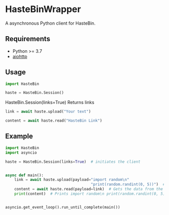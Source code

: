 HasteBinWrapper
===============

A asynchronous Python client for HasteBin.

Requirements
------------

- Python >= 3.7
- [aiohttp](https://docs.aiohttp.org/en/stable/)

Usage
-----

```python
import HasteBin

haste = HasteBin.Session()
```

HasteBin.Session(links=True)
Returns links

```python
link = await haste.upload("Your text")
```

```python
content = await haste.read("HasteBin Link")
```

Example
-------
```python
import HasteBin
import asyncio

haste = HasteBin.Session(links=True)  # initiates the client


async def main():
    link = await haste.upload(payload="import random\n"
                                      "print(random.randint(0, 5))")  # Sends the code to the wrapper and uploads it to HasteBin, and returns the link where its stored
    content = await haste.read(payload=link)  # Gets the data from the link
    print(content)  # Prints import random\n print(random.randint(0, 5))


asyncio.get_event_loop().run_until_complete(main())
```
